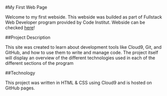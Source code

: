 #My First Web Page

Welcome to my first webside.
This webside was builded as part of Fullstack Web Developer program provided by Code Institut.
Webside can be checked [here](https://piotrwojniak.github.io/my_first_template/)!

##Project Description

This site was created to learn about development tools like Cloud9, Git, and GitHub, and how to use them to write and manage code. The project itself will display an overview of the different technologies used in each of the different sections of the program

##Technology

This project was written in HTML & CSS using Cloud9 and is hosted on GitHub pages.